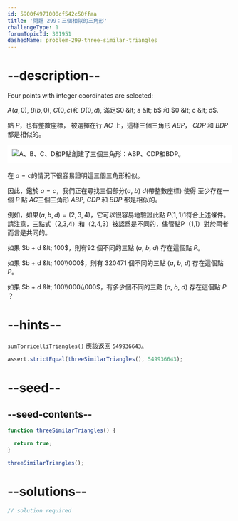 ```yaml
---
id: 5900f4971000cf542c50ffaa
title: '問題 299：三個相似的三角形'
challengeType: 1
forumTopicId: 301951
dashedName: problem-299-three-similar-triangles
---
```


# --description--

Four points with integer coordinates are selected:

$A(a, 0)$, $B(b, 0)$, $C(0, c)$和 $D(0, d)$, 滿足$0 &lt; a &lt; b$ 和 $0 &lt; c &lt; d$.

點 $P$，也有整數座標， 被選擇在行 $AC$ 上，這樣三個三角形 $ABP$， $CDP$ 和 $BDP$ 都是相似的。

<img alt="A、B、C、D和P點創建了三個三角形：ABP、CDP和BDP。" src="https://cdn.freecodecamp.org/curriculum/project-euler/three-similar-triangles.gif" style="background-color: white; padding: 10px; display: block; margin-right: auto; margin-left: auto; margin-bottom: 1.2rem;" />

在 $a = c$的情況下很容易證明這三個三角形相似。

因此，鑑於 $a = c$，我們正在尋找三個部分($a$, $b$) $d$(帶整數座標) 使得 至少存在一個 $P$ 點 $AC$三個三角形 $ABP$, $CDP$ 和 $BDP$ 都是相似的。

例如，如果$(a, b, d) = (2, 3, 4)$，它可以很容易地驗證此點 $P(1, 1)$1符合上述條件。 請注意，三點式（2,3,4）和（2,4,3）被認爲是不同的，儘管點P（1,1）對於兩者而言是共同的。

如果 $b + d &lt; 100$，則有92 個不同的三點 ($a$, $b$, $d$) 存在這個點 $P$。

如果 $b + d &lt; 100\\000$，則有 320471 個不同的三點 ($a$, $b$, $d$) 存在這個點 $P$。

如果 $b + d &lt; 100\\000\\000$，有多少個不同的三點 ($a$, $b$, $d$) 存在這個點 $P$ ？

# --hints--

`sumTorricelliTriangles()` 應該返回 `549936643`。

```js
assert.strictEqual(threeSimilarTriangles(), 549936643);
```

# --seed--

## --seed-contents--

```js
function threeSimilarTriangles() {

  return true;
}

threeSimilarTriangles();
```

# --solutions--

```js
// solution required
```

